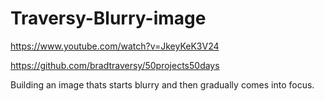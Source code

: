 # Traversy-Blurry-image

https://www.youtube.com/watch?v=JkeyKeK3V24

https://github.com/bradtraversy/50projects50days

Building an image thats starts blurry and then gradually comes into focus.
